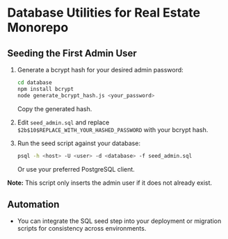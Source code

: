# Database Utilities for Real Estate Monorepo

## Seeding the First Admin User

1. Generate a bcrypt hash for your desired admin password:

   ```sh
   cd database
   npm install bcrypt
   node generate_bcrypt_hash.js <your_password>
   ```
   Copy the generated hash.

2. Edit `seed_admin.sql` and replace `$2b$10$REPLACE_WITH_YOUR_HASHED_PASSWORD` with your bcrypt hash.

3. Run the seed script against your database:

   ```sh
   psql -h <host> -U <user> -d <database> -f seed_admin.sql
   ```
   Or use your preferred PostgreSQL client.

**Note:** This script only inserts the admin user if it does not already exist.

## Automation
- You can integrate the SQL seed step into your deployment or migration scripts for consistency across environments.
